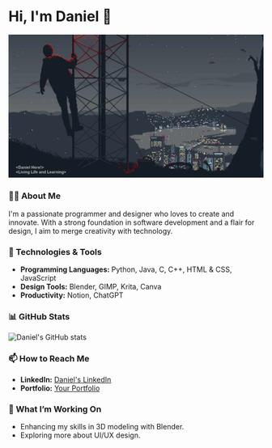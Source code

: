 # Hi, I'm Daniel 👋
![My GIF](https://github.com/Daniel20140101/Daniel/blob/main/Elements/jake-comingheremoreoftenlately.gif?raw=true)

### 👨‍💻 About Me
I'm a passionate programmer and designer who loves to create and innovate. With a strong foundation in software development and a flair for design, I aim to merge creativity with technology.

### 🔧 Technologies & Tools
- **Programming Languages:** Python, Java, C, C++, HTML & CSS, JavaScript
- **Design Tools:** Blender, GIMP, Krita, Canva
- **Productivity:** Notion, ChatGPT

### 📊 GitHub Stats
![Daniel's GitHub stats](https://github-readme-stats.vercel.app/api?username=daniel20140101&show_icons=true&theme=radical)

### 📫 How to Reach Me
- **LinkedIn:** [Daniel's LinkedIn](https://www.linkedin.com/in/your-linkedin-username/)
- **Portfolio:** [Your Portfolio](https://your-portfolio-link.com)

### 🎨 What I’m Working On
- Enhancing my skills in 3D modeling with Blender.
- Exploring more about UI/UX design.

